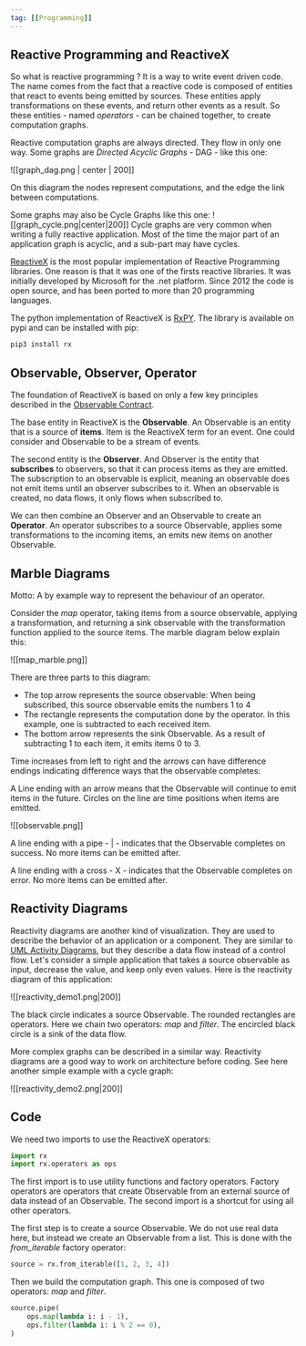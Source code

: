 ```yaml
---
tag: [[Programming]]
---
```

## Reactive Programming and ReactiveX

So what is reactive programming ? It is a way to write event driven code. The name comes from the fact that a reactive code is composed of entities that react to events being emitted by sources. These entities apply transformations on these events, and return other events as a result. So these entities - named _operators_ - can be chained together, to create computation graphs.

Reactive computation graphs are always directed. They flow in only one way. Some graphs are _Directed Acyclic Graphs_ - DAG - like this one:

![[graph_dag.png | center | 200]]

On this diagram the nodes represent computations, and the edge the link between computations.

Some graphs may also be Cycle Graphs like this one:
![[graph_cycle.png|center|200]]
Cycle graphs are very common when writing a fully reactive application. Most of the time the major part of an application graph is acyclic, and a sub-part may have cycles.

[ReactiveX](http://reactivex.io/) is the most popular implementation of Reactive Programming libraries. One reason is that it was one of the firsts reactive libraries. It was initially developed by Microsoft for the .net platform. Since 2012 the code is open source, and has been ported to more than 20 programming languages.

The python implementation of ReactiveX is [RxPY](https://github.com/ReactiveX/RxPY). The library is available on pypi and can be installed with pip:

```python
pip3 install rx
```

## Observable, Observer, Operator

The foundation of ReactiveX is based on only a few key principles described in the [Observable Contract](http://reactivex.io/documentation/contract.html).

The base entity in ReactiveX is the **Observable**. An Observable is an entity that is a source of **items**. Item is the ReactiveX term for an event. One could consider and Observable to be a stream of events.

The second entity is the **Observer**. And Observer is the entity that **subscribes** to observers, so that it can process items as they are emitted. The subscription to an observable is explicit, meaning an observable does not emit items until an observer subscribes to it. When an observable is created, no data flows, it only flows when subscribed to.

We can then combine an Observer and an Observable to create an **Operator**. An operator subscribes to a source Observable, applies some transformations to the incoming items, an emits new items on another Observable.

## Marble Diagrams

Motto: A by example way to represent the behaviour of an operator.

Consider the *map* operator, taking items from a source observable, applying a transformation, and returning a sink observable with the transformation function applied to the source items. The marble diagram below explain this:

![[map_marble.png]]

There are three parts to this diagram:
- The top arrow represents the source observable: When being subscribed, this source observable emits the numbers 1 to 4
- The rectangle represents the computation done by the operator. In this example, one is subtracted to each received item.
- The bottom arrow represents the sink Observable. As a result of subtracting 1 to each item, it emits items 0 to 3.

Time increases from left to right and the arrows can have difference endings indicating difference ways that the observable completes:

A Line ending with an arrow means that the Observable will continue to emit items in the future. Circles on the line are time positions when items are emitted.

![[observable.png]]

A line ending with a pipe - | - indicates that the Observable completes on success. No more items can be emitted after.

A line ending with a cross - X - indicates that the Observable completes on error. No more items can be emitted after.

## Reactivity Diagrams

Reactivity diagrams are another kind of visualization. They are used to describe the behavior of an application or a component. They are similar to [UML Activity Diagrams](https://en.wikipedia.org/wiki/Activity_diagram), but they describe a data flow instead of a control flow. Let's consider a simple application that takes a source observable as input, decrease the value, and keep only even values. Here is the reactivity diagram of this application:

![[reactivity_demo1.png|200]]

The black circle indicates a source Observable. The rounded rectangles are operators. Here we chain two operators: _map_ and _filter_. The encircled black circle is a sink of the data flow.

More complex graphs can be described in a similar way. Reactivity diagrams are a good way to work on architecture before coding. See here another simple example with a cycle graph:

![[reactivity_demo2.png|200]]

## Code

We need two imports to use the ReactiveX operators:
```python
import rx
import rx.operators as ops
```
The first import is to use utility functions and factory operators. Factory operators are operators that create Observable from an external source of data instead of an Observable. The second import is a shortcut for using all other operators.

The first step is to create a source Observable. We do not use real data here, but instead we create an Observable from a list. This is done with the _from_iterable_ factory operator:

```python
source = rx.from_iterable([1, 2, 3, 4])
```

Then we build the computation graph. This one is composed of two operators: _map_ and _filter_.

```python
source.pipe(
    ops.map(lambda i: i - 1),
    ops.filter(lambda i: i % 2 == 0),
)
```
